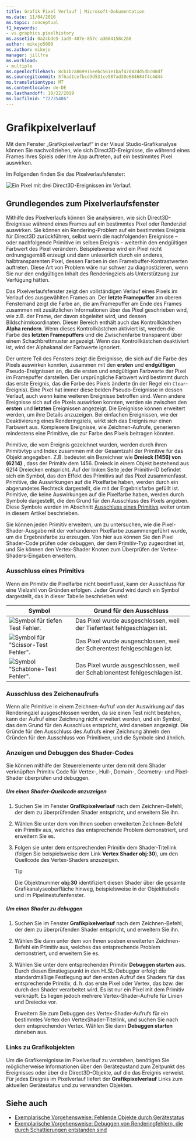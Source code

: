 ```yaml
---
title: Grafik Pixel Verlauf | Microsoft-Dokumentation
ms.date: 11/04/2016
ms.topic: conceptual
f1_keywords:
- vs.graphics.pixelhistory
ms.assetid: 0a2cbde5-1ad9-487e-857c-a3664158c268
author: mikejo5000
ms.author: mikejo
manager: jillfra
ms.workload:
- multiple
ms.openlocfilehash: 8cb1b7a869915eebc561e1baf47082dd5dbc00df
ms.sourcegitcommit: 5f6ad1cefbcd3d531ce587ad30e684684f4c4d44
ms.translationtype: MT
ms.contentlocale: de-DE
ms.lasthandoff: 10/22/2019
ms.locfileid: "72735486"
---
```

# <a name="graphics-pixel-history"></a>Grafikpixelverlauf
Mit dem Fenster „Grafikpixelverlauf“ in der Visual Studio-Grafikanalyse können Sie nachvollziehen, wie sich Direct3D-Ereignisse, die während eines Frames Ihres Spiels oder Ihre App auftreten, auf ein bestimmtes Pixel auswirken.

 Im Folgenden finden Sie das Pixelverlaufsfenster:

 ![Ein Pixel mit drei Direct3D-Ereignissen im Verlauf.](media/gfx_diag_demo_pixel_history_orientation.png "gfx_diag_demo_pixel_history_orientation")

## <a name="understanding-the-pixel-history-window"></a>Grundlegendes zum Pixelverlaufsfenster
 Mithilfe des Pixelverlaufs können Sie analysieren, wie sich Direct3D-Ereignisse während eines Frames auf ein bestimmtes Pixel oder Renderziel auswirken. Sie können ein Rendering-Problem auf ein bestimmtes Ereignis für Direct3D zurückführen, selbst wenn die nachfolgenden Ereignisse – oder nachfolgende Primitive im selben Ereignis – weiterhin den endgültigen Farbwert des Pixel verändern. Beispielsweise wird ein Pixel nicht ordnungsgemäß erzeugt und dann unleserlich durch ein anderes, halbtransparenten Pixel, dessen Farben in den Framebuffer-Kontrastwerten auftreten. Diese Art von Problem wäre nur schwer zu diagnostizieren, wenn Sie nur den endgültigen Inhalt des Renderingziels als Unterstützung zur Verfügung hätten.

 Das Pixelverlaufsfenster zeigt den vollständigen Verlauf eines Pixels im Verlauf des ausgewählten Frames an. Der **letzte Framepuffer** am oberen Fensterrand zeigt die Farbe an, die am Framepuffer am Ende des Frames zusammen mit zusätzlichen Informationen über das Pixel geschrieben wird, wie z.B. der Frame, der davon abgeleitet wird, und dessen Bildschirmkoordinaten. Dieser Bereich enthält auch das Kontrollkästchen **Alpha rendern**. Wenn dieses Kontrollkästchen aktiviert ist, werden die Farbe des **letzten Framepuffers** und die Zwischenfarbe transparent über einem Schachbrettmuster angezeigt. Wenn das Kontrollkästchen deaktiviert ist, wird der Alphakanal der Farbwerte ignoriert.

 Der untere Teil des Fensters zeigt die Ereignisse, die sich auf die Farbe des Pixels auswirken konnten, zusammen mit den **ersten** und **endgültigen** Pseudo-Ereignissen an, die die ersten und endgültigen Farbwerte der Pixel im Framepuffer darstellen. Der ursprüngliche Farbwert wird bestimmt durch das erste Ereignis, das die Farbe des Pixels änderte (in der Regel ein `Clear`-Ereignis). Eine Pixel hat immer diese beiden Pseudo-Ereignisse in dessen Verlauf, auch wenn keine weiteren Ereignisse betroffen sind. Wenn andere Ereignisse sich auf die Pixels auswirken konnten, werden sie zwischen den **ersten** und **letzten** Ereignissen angezeigt. Die Ereignisse können erweitert werden, um ihre Details anzuzeigen. Bei einfachen Ereignissen, wie der Deaktivierung eines Renderingziels, wirkt sich das Ereignis nur einen Farbwert aus. Komplexere Ereignisse, wie Zeichnen-Aufrufe, generieren mindestens eine Primitive, die zur Farbe des Pixels beitragen könnten.

 Primitive, die vom Ereignis gezeichnet wurden, werden durch ihren Primitivtyp und Index zusammen mit der Gesamtzahl der Primitive für das Objekt angegeben. Z.B. bedeutet ein Bezeichner wie **Dreieck (1456) von (6214)** , dass der Primitiv dem 1456. Dreieck in einem Objekt bestehend aus 6214 Dreiecken entspricht. Auf der linken Seite jeder Primitiv-ID befindet sich ein Symbol, das den Effekt des Primitivs auf das Pixel zusammenfasst. Primitive, die Auswirkungen auf die Pixelfarbe haben, werden durch ein abgerundetes Rechteck dargestellt, die mit der Ergebnisfarbe gefüllt ist. Primitive, die keine Auswirkungen auf die Pixelfarbe haben, werden durch Symbole dargestellt, die den Grund für den Ausschluss des Pixels angeben. Diese Symbole werden im Abschnitt [Ausschluss eines Primitivs](#exclusion) weiter unten in diesem Artikel beschrieben.

 Sie können jeden Primitiv erweitern, um zu untersuchen, wie die Pixel-Shader-Ausgabe mit der vorhandenen Pixelfarbe zusammengeführt wurde, um die Ergebnisfarbe zu erzeugen. Von hier aus können Sie den Pixel Shader-Code prüfen oder debuggen, der dem Primitiv-Typ zugeordnet ist, und Sie können den Vertex-Shader Knoten zum Überprüfen der Vertex-Shaders-Eingaben erweitern.

### <a name="exclusion"></a> Ausschluss eines Primitivs
 Wenn ein Primitiv die Pixelfarbe nicht beeinflusst, kann der Ausschluss für eine Vielzahl von Gründen erfolgen. Jeder Grund wird durch ein Symbol dargestellt, das in dieser Tabelle beschrieben wird:

|Symbol|Grund für den Ausschluss|
|----------|--------------------------|
|![Symbol für tiefen Test Fehler.](media/vsg_hist_icon_failed_depth.png "vsg_hist_icon_failed_depth")|Das Pixel wurde ausgeschlossen, weil der Tiefentest fehlgeschlagen ist.|
|![Symbol für "Scissor-Test Fehler".](media/vsg_hist_icon_failed_scissor.png "vsg_hist_icon_failed_scissor")|Das Pixel wurde ausgeschlossen, weil der Scherentest fehlgeschlagen ist.|
|![Symbol "Schablone-Test Fehler".](media/vsg_hist_icon_failed_stencil.png "vsg_hist_icon_failed_stencil")|Das Pixel wurde ausgeschlossen, weil der Schablonentest fehlgeschlagen ist.|

### <a name="draw-call-exclusion"></a>Ausschluss des Zeichenaufrufs
 Wenn alle Primitive in einem Zeichnen-Aufruf von der Auswirkung auf das Renderingziel ausgeschlossen werden, da sie einen Test nicht bestehen, kann der Aufruf einer Zeichnung nicht erweitert werden, und ein Symbol, das dem Grund für den Ausschluss entspricht, wird daneben angezeigt. Die Gründe für den Ausschluss des Aufrufs einer Zeichnung ähneln den Gründen für den Ausschluss von Primitiven, und die Symbole sind ähnlich.

### <a name="viewing-and-debugging-shader-code"></a>Anzeigen und Debuggen des Shader-Codes
 Sie können mithilfe der Steuerelemente unter dem mit dem Shader verknüpften Primitiv Code für Vertex-, Hull-, Domain-, Geometry- und Pixel-Shader überprüfen und debuggen.

##### <a name="to-view-a-shaders-source-code"></a>Um einen Shader-Quellcode anzuzeigen

1. Suchen Sie im Fenster **Grafikpixelverlauf** nach dem Zeichnen-Befehl, der dem zu überprüfenden Shader entspricht, und erweitern Sie ihn.

2. Wählen Sie unter dem von Ihnen soeben erweiterten Zeichnen-Befehl ein Primitiv aus, welches das entsprechende Problem demonstriert, und erweitern Sie es.

3. Folgen sie unter dem entsprechenden Primitiv dem Shader-Titellink (folgen Sie beispielsweise dem Link **Vertex Shader obj:30**), um den Quellcode des Vertex-Shaders anzuzeigen.

    > [!TIP]
    > Die Objektnummer **obj:30** identifiziert diesen Shader über die gesamte Grafikanalyseoberfläche hinweg, beispielsweise in der Objekttabelle und im Pipelinestufenfenster.

##### <a name="to-debug-a-shader"></a>Um einen Shader zu debuggen

1. Suchen Sie im Fenster **Grafikpixelverlauf** nach dem Zeichnen-Befehl, der dem zu überprüfenden Shader entspricht, und erweitern Sie ihn.

2. Wählen Sie dann unter dem von Ihnen soeben erweiterten Zeichnen-Befehl ein Primitiv aus, welches das entsprechende Problem demonstriert, und erweitern Sie es.

3. Wählen Sie unter dem entsprechenden Primitiv **Debuggen starten** aus. Durch diesen Einstiegspunkt in den HLSL-Debugger erfolgt die standardmäßige Festlegung auf den ersten Aufruf des Shaders für das entsprechende Primitiv, d. h. das erste Pixel oder Vertex, das bzw. der durch den Shader verarbeitet wird. Es ist nur ein Pixel mit dem Primitiv verknüpft. Es liegen jedoch mehrere Vertex-Shader-Aufrufe für Linien und Dreiecke vor.

     Erweitern Sie zum Debuggen des Vertex-Shader-Aufrufs für ein bestimmtes Vertex den VertexShader-Titellink, und suchen Sie nach dem entsprechenden Vertex. Wählen Sie dann **Debuggen starten** daneben aus.

### <a name="links-to-graphics-objects"></a>Links zu Grafikobjekten
 Um die Grafikereignisse im Pixelverlauf zu verstehen, benötigen Sie möglicherweise Informationen über den Gerätezustand zum Zeitpunkt des Ereignisses oder über die Direct3D-Objekte, auf die das Ereignis verweist. Für jedes Ereignis im Pixelverlauf liefert der **Grafikpixelverlauf** Links zum aktuellen Gerätestatus und zu verwandten Objekten.

## <a name="see-also"></a>Siehe auch
- [Exemplarische Vorgehensweise: Fehlende Objekte durch Gerätestatus](walkthrough-missing-objects-due-to-device-state.md)
- [Exemplarische Vorgehensweise: Debuggen von Renderingfehlern, die durch Schattierungen entstanden sind](walkthrough-debugging-rendering-errors-due-to-shading.md)